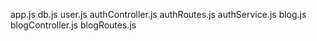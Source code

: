 app.js
db.js
user.js
authController.js
authRoutes.js
authService.js
blog.js
blogController.js
blogRoutes.js
